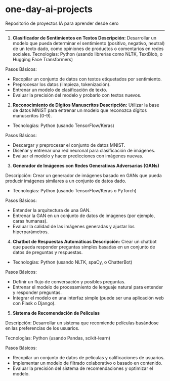 # one-day-ai-projects
Repositorio de proyectos IA para aprender desde cero

---

1. **Clasificador de Sentimientos en Textos
Descripción:** Desarrollar un modelo que pueda determinar el sentimiento (positivo, negativo, neutral) de un texto dado, como opiniones de productos o comentarios en redes sociales.
Tecnologías: Python (usando librerías como NLTK, TextBlob, o Hugging Face Transformers)

Pasos Básicos:

- Recopilar un conjunto de datos con textos etiquetados por sentimiento.
- Preprocesar los datos (limpieza, tokenización).
- Entrenar un modelo de clasificación de texto.
- Evaluar la precisión del modelo y probarlo con textos nuevos.

2. **Reconocimiento de Dígitos Manuscritos
Descripción:** Utilizar la base de datos MNIST para entrenar un modelo que reconozca dígitos manuscritos (0-9).

- Tecnologías: Python (usando TensorFlow/Keras)

Pasos Básicos:

- Descargar y preprocesar el conjunto de datos MNIST.
- Diseñar y entrenar una red neuronal para clasificación de imágenes.
- Evaluar el modelo y hacer predicciones con imágenes nuevas.

3. **Generador de Imágenes con Redes Generativas Adversarias (GANs)**

Descripción: Crear un generador de imágenes basado en GANs que pueda producir imágenes similares a un conjunto de datos dado.

- Tecnologías: Python (usando TensorFlow/Keras o PyTorch)

Pasos Básicos:

- Entender la arquitectura de una GAN.
- Entrenar la GAN en un conjunto de datos de imágenes (por ejemplo, caras humanas).
- Evaluar la calidad de las imágenes generadas y ajustar los hiperparámetros.

4. **Chatbot de Respuestas Automáticas
Descripción:** Crear un chatbot que pueda responder preguntas simples basadas en un conjunto de datos de preguntas y respuestas.

- Tecnologías: Python (usando NLTK, spaCy, o ChatterBot)

Pasos Básicos:

- Definir un flujo de conversación y posibles preguntas.
- Entrenar el modelo de procesamiento de lenguaje natural para entender y responder preguntas.
- Integrar el modelo en una interfaz simple (puede ser una aplicación web con Flask o Django).

5. **Sistema de Recomendación de Películas**

Descripción: Desarrollar un sistema que recomiende películas basándose en las preferencias de los usuarios.

Tecnologías: Python (usando Pandas, scikit-learn)

Pasos Básicos:

- Recopilar un conjunto de datos de películas y calificaciones de usuarios.
- Implementar un modelo de filtrado colaborativo o basado en contenido.
- Evaluar la precisión del sistema de recomendaciones y optimizar el modelo.
